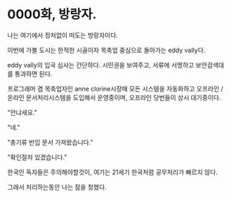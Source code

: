 # 0000화, 방랑자.

나는 여기에서 정처없이 떠도는 방랑자이다.

이번에 가볼 도시는 한적한 시골이자 목축업 중심으로 돌아가는 eddy vally다.

eddy vally의 입국 심사는 간단하다. 시민권을 보여주고, 서류에 서명하고 보안검색대를 통과하면 된다.

프로그래머 겸 목축업자인 anne clorine시장때 모든 시스템을 자동화하고 오프라인 / 온라인 문서처리시스템을 도입해서 운영중이며, 오프라인 당번들이 상시 대기중이다.

	

"안냐새요."

"네."

"총기류 반입 문서 가져왔습니다."

"확인절차 있겠습니다."

	

한국인 독자들은 주의해야할것이, 여기는 21세기 한국처럼 공무처리가 빠르지 않다.

	

그래서 처리하는동안 나는 잠을 청했다.